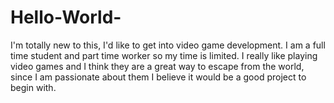 # Hello-World-
I'm totally new to this, I'd like to get into video game development. I am a full time student and part time worker so my time is limited. 
I really like playing video games and I think they are a great way to escape from the world, since I am passionate about them I believe it would be a good project to begin with. 
